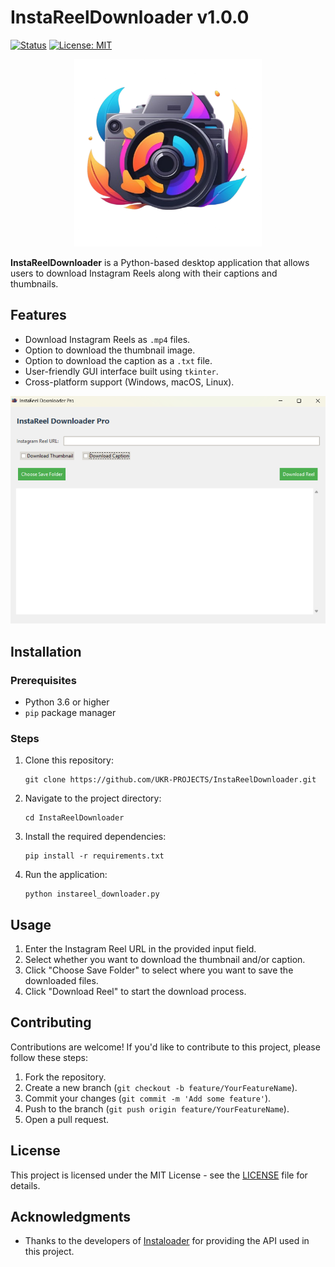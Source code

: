 # InstaReelDownloader v1.0.0

[![Status](https://img.shields.io/badge/status-active-47c219.svg)](#) [![License: MIT](https://img.shields.io/badge/License-MIT-yellow.svg)](LICENSE)

<p align="center">
    <img src="favicon.png" width="300" height="300" alt="Icon" />
</p>

 <p><strong>InstaReelDownloader</strong> is a Python-based desktop application that allows users to download Instagram Reels along with their captions and thumbnails.</p>

<h2>Features</h2>
    <ul>
        <li>Download Instagram Reels as <code>.mp4</code> files.</li>
        <li>Option to download the thumbnail image.</li>
        <li>Option to download the caption as a <code>.txt</code> file.</li>
        <li>User-friendly GUI interface built using <code>tkinter</code>.</li>
        <li>Cross-platform support (Windows, macOS, Linux).</li>
    </ul>

![Interface](screenshots/Interface.png)

   <h2>Installation</h2>

<h3>Prerequisites</h3>
    <ul>
        <li>Python 3.6 or higher</li>
        <li><code>pip</code> package manager</li>
    </ul>

<h3>Steps</h3>
    <ol>
        <li>Clone this repository:
            <pre><code>git clone https://github.com/UKR-PROJECTS/InstaReelDownloader.git</code></pre>
        </li>
        <li>Navigate to the project directory:
            <pre><code>cd InstaReelDownloader</code></pre>
        </li>
        <li>Install the required dependencies:
            <pre><code>pip install -r requirements.txt</code></pre>
        </li>
        <li>Run the application:
            <pre><code>python instareel_downloader.py</code></pre>
        </li>
    </ol>

 <h2>Usage</h2>
    <ol>
        <li>Enter the Instagram Reel URL in the provided input field.</li>
        <li>Select whether you want to download the thumbnail and/or caption.</li>
        <li>Click "Choose Save Folder" to select where you want to save the downloaded files.</li>
        <li>Click "Download Reel" to start the download process.</li>
    </ol>

 <h2>Contributing</h2>
    <p>Contributions are welcome! If you'd like to contribute to this project, please follow these steps:</p>
    <ol>
        <li>Fork the repository.</li>
        <li>Create a new branch (<code>git checkout -b feature/YourFeatureName</code>).</li>
        <li>Commit your changes (<code>git commit -m 'Add some feature'</code>).</li>
        <li>Push to the branch (<code>git push origin feature/YourFeatureName</code>).</li>
        <li>Open a pull request.</li>
    </ol>

 <h2>License</h2>
    <p>This project is licensed under the MIT License - see the <a href="LICENSE">LICENSE</a> file for details.</p>

<h2>Acknowledgments</h2>
    <ul>
        <li>Thanks to the developers of <a href="https://instaloader.github.io/">Instaloader</a> for providing the API used in this project.</li>
    </ul>
</body>
</html>
